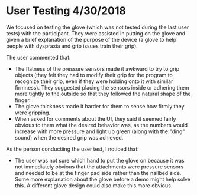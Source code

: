 # User Testing 4/30/2018

We focused on testing the glove (which was not tested during the last user tests) with the participant. They were assisted in putting on the glove and given a brief 
explanation of the purpose of the device (a glove to help people with dyspraxia and grip issues train their grip).

The user commented that:
- The flatness of the pressure sensors made it awkward to try to grip objects (they felt they had to modify their grip for the program to recognize 
their grip, even if they were holding onto it with similar firmness). They suggested placing the sensors inside or adhering them more
tightly to the outside so that they followed the natural shape of the finger.
- The glove thickness made it harder for them to sense how firmly they were gripping.
- When asked for comments about the UI, they said it seemed fairly obvious to them what the desired behavior was, 
as the numbers would increase with more pressure and light up green (along with the "ding" sound) when the desired grip was achieved.

As the person conductiing the user test, I noticed that:
- The user was not sure which hand to put the glove on because it was not immediately obvious that the attachments were pressure sensors and needed
to be at the finger pad side rather than the nailbed side. Some more explanation about the glove before a demo might help 
solve this. A different glove design could also make this more obvious.
